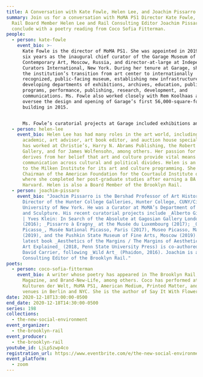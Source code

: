 ```yaml
---
title: A Conversation with Kate Fowle, Helen Lee, and Joachim Pissarro
summary: Join us for a conversation with MoMA PS1 Director Kate Fowle, hosted by
  Rail Board Member Helen Lee and Rail Consulting Editor Joachim Pissarro. We'll
  conclude with a poetry reading from Coco Sofia Fitterman.
people:
  - person: kate-fowle
    event_bio: >-
      Kate Fowle is the director of MoMA PS1. She was appointed in 2019 after
      six years as the inaugural chief curator of the Garage Museum of
      Contemporary Art, Moscow, Russia, and director-at-large at Independent
      Curators International, New York. During her tenure at Garage, she oversaw
      the institution’s transition from art center to internationally
      recognized, public-facing museum, establishing new infrastructure and
      developing departments of exhibitions, archives, education, public
      programs, performance, publishing, research, development, and
      communications. Ms. Fowle also worked closely with Rem Koolhaas and OMA to
      oversee the design and opening of Garage’s first 56,000-square-foot Museum
      building in 2015.


      Ms. Fowle’s curatorial projects at Garage included exhibitions and commissions with David Adjaye, John Baldessari, Sammy Baloji, Louise Bourgeois, Marcel Broodthaers, Olga Chernysheva, Urs Fischer, Rashid Johnson, Irina Korina, Robert Longo, Andrei Monastyrsky, Anri Sala, Taryn Simon, Juergen Teller, and Rirkrit Tiravanija, among others. In 2014 she established Field Research, the first research-oriented program in Russia for artists, and in 2017 she established Garage Triennial of Russian Contemporary Art.
  - person: helen-lee
    event_bio: Helen Lee has had many roles in the art world, including collector,
      academic, art advisor, art book editor, and auction house specialist. She
      has worked at Christie’s, Harry N. Abrams Publishing, the Robert Miller
      Gallery, and for James Wolfensohn, among others. Her passion for the arts
      derives from her belief that art and culture provide vital means of
      communication across cultural and political divides. Helen is an advisor
      to the Milken Institute for its art and culture programming. She is the
      Chairman of the American Foundation for the Courtauld Institute of Art,
      where she completed her post-graduate studies after earning a BA from
      Harvard. Helen is also a Board Member of the Brooklyn Rail.
  - person: joachim-pissaro
    event_bio: "Joachim Pissarro is the Bershad Professor of Art History and
      Director of the Hunter College Galleries, Hunter College, CUNY/City
      University of New York. He was a Curator at MoMA’s Department of Painting
      and Sculpture. His recent curatorial projects include _Alberto Giacometti
      | Yves Klein: In Search of the Absolute at Gagosian Gallery London_
      (2016); _Pissarro à Eragny_ at the Musée du Luxembourg (2017); _Olga
      Picasso_, Musée National Picasso, Paris (2017), Museo Picasso, Málaga
      (2019), and the Pushkin State Museum of Fine Arts, Moscow (2019). His
      latest book _Aesthetics of the Margins / The Margins of Aesthetics: Wild
      Art Explained_ (2018, Penn State University Press) is co-authored with
      David Carrier, following _Wild Art_ (Phaidon, 2016). Joachim is a
      Consulting Editor of the Brooklyn Rail."
poets:
  - person: coco-sofia-fitterman
    event_bio: A writer whose poetry has appeared in The Brooklyn Rail, Provence
      Magazine, and Brand-New-Life, among others. Coco has performed at Haus der
      Kulturen der Welt, MoMA PS1, American Medium, Printed Matter, and other
      venues in Berlin and NYC. She is the author of Say It With Flowers.
date: 2020-12-18T13:00:00-0500
end_date: 2020-12-18T14:30:00-0500
series: 198
collections:
  - the-new-social-environment
event_organizer:
  - the-brooklyn-rail
event_producer:
  - the-brooklyn-rail
youtube_id: LjLp5zwp4co
registration_url: https://www.eventbrite.com/e/the-new-social-environment-195-kate-fowle-tickets-132179212583
event_platform:
  - zoom
---
```

